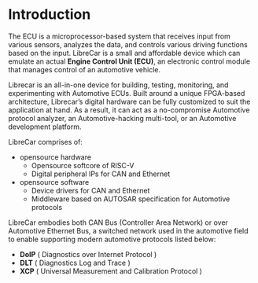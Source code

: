 # Introduction

The ECU is a microprocessor-based system that receives input from various sensors, analyzes the data, and controls various driving functions based on the input. LibreCar is a small and affordable device which can emulate an actual **Engine Control Unit (ECU)**, an electronic control module that manages control of an automotive vehicle.

Librecar is an all-in-one device for building, testing, monitoring, and experimenting with Automotive ECUs. Built around a unique FPGA-based architecture, Librecar’s digital hardware can be fully customized to suit the application at hand. As a result, it can act as a no-compromise Automotive protocol analyzer, an Automotive-hacking multi-tool, or an Automotive development platform.

LibreCar comprises of:
* opensource hardware
    * Opensource softcore of RISC-V
    * Digital peripheral IPs for CAN and Ethernet
* opensource software
    * Device drivers for CAN and Ethernet
    * Middleware based on AUTOSAR specification for Automotive protocols

LibreCar embodies both CAN Bus (Controller Area Network) or over Automotive Ethernet Bus, a switched network used in the automotive field to enable supporting modern automotive protocols listed below: 
* **DoIP** ( Diagnostics over Internet Protocol )
* **DLT** ( Diagnostics Log and Trace ) 
* **XCP** ( Universal Measurement and Calibration Protocol )
